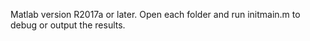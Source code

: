 Matlab version R2017a or later.
Open each folder and run initmain.m to debug or output the results.
